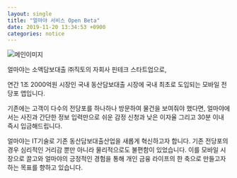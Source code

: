 ```yaml
---
layout: single
title: "얼마야 서비스 Open Beta"
date: 2019-11-20 13:34:53 +0900
categories: notice
---
```


![메인이미지]({{site.baseurl}}/assets/img/notice/openBeta.png)

얼마야는 소액담보대출
㈜직토의 자회사 핀테크 스타트업으로,

연간 1조 2000억원 시장인
국내 동산담보대출 시장에
국내 최초로 도입되는
모바일 전당포 앱입니다.

기존에는 고객이 다수의 전당포를
하나하나 방문하여 물건을 보여줘야 했다면,
얼마야에서는
사진과 간단한 정보 입력만으로
쉬운 감정 신청과 낮은 이자율
그리고 30분 이내 즉시 입금해드립니다.

얼마야는 IT기술로
기존 동산담보대출산업을
새롭게 혁신하고자 합니다.
기존 전당포의 경우
심리적인 거리감 뿐만 아니라
물리적으로도 불편함이 있었습니다.
이를 모바일 시장으로 끌고와
얼마야의 긍정적인 경험을 통해
개인 금융 라이프의 한 축으로
만들고자 하는 목표를 향하고 있습니다.